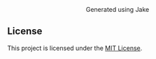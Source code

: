 <div align="center">
  Generated using Jake
</div>

## License

This project is licensed under the [MIT License](LICENSE).
